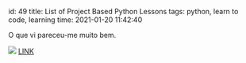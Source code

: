 id: 49
title: List of Project Based Python Lessons
tags: python, learn to code, learning
time: 2021-01-20 11:42:40

O que vi pareceu-me muito bem.

![](http://localhost/bkmks_fotos/pics/14)
[LINK](https://github.com/tuvtran/project-based-learning#python)